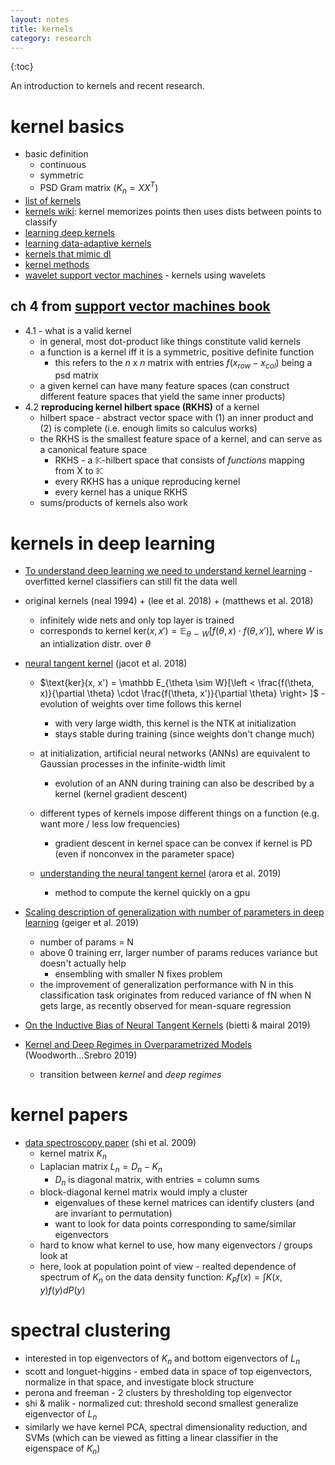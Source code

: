 ```yaml
---
layout: notes
title: kernels
category: research
---
```


{:toc}

An introduction to kernels and recent research.

# kernel basics

- basic definition
  - continuous
  - symmetric
  - PSD Gram matrix ($K_n = XX^T$)
- [list of kernels](http://crsouza.com/2010/03/17/kernel-functions-for-machine-learning-applications/#spline)
- [kernels wiki](https://en.wikipedia.org/wiki/Kernel_method#cite_note-4): kernel memorizes points then uses dists between points to classify
- [learning deep kernels](https://arxiv.org/pdf/1811.08357v1.pdf)
- [learning data-adaptive kernels](https://arxiv.org/abs/1901.07114)
- [kernels that mimic dl](https://cseweb.ucsd.edu/~saul/papers/nips09_kernel.pdf)
- [kernel methods](http://papers.nips.cc/paper/3628-kernel-methods-for-deep-learning.pdfs)
- [wavelet support vector machines](http://citeseerx.ist.psu.edu/viewdoc/download?doi=10.1.1.412.362&rep=rep1&type=pdf) - kernels using wavelets

  

## ch 4 from [support vector machines book](https://link.springer.com/book/10.1007/978-0-387-77242-4)

- 4.1 - what is a valid kernel
  - in general, most dot-product like things constitute valid kernels
  - a function is a kernel iff it is a symmetric, positive definite function
    - this refers to the $n$ x $n$ matrix with entries $f(x_{row}-x_{col})$ being a psd matrix
  - a given kernel can have many feature spaces (can construct different feature spaces that yield the same inner products)
- 4.2 **reproducing kernel hilbert space (RKHS)** of a kernel
  - hilbert space - abstract vector space with (1) an inner product and (2) is complete (i.e. enough limits so calculus works)
  - the RKHS is the smallest feature space of a kernel, and can serve as a canonical feature space
    - RKHS - a $\mathbb K$-hilbert space that consists of *functions* mapping from X to $\mathbb K$
    - every RKHS has a unique reproducing kernel
    - every kernel has a unique RKHS
  - sums/products of kernels also work

# kernels in deep learning

- [To understand deep learning we need to understand kernel learning](https://arxiv.org/abs/1802.01396) - overfitted kernel classifiers can still fit the data well
- original kernels (neal 1994) + (lee et al. 2018) + (matthews et al. 2018)
  - infinitely wide nets and only top layer is trained
  - corresponds to kernel $\text{ker}(x, x') = \mathbb E_{\theta \sim W}[f(\theta, x) \cdot f(\theta, x')]$, where $W$ is an intialization distr. over $\theta$
- [neural tangent kernel](https://arxiv.org/abs/1806.07572) (jacot et al. 2018)
  - $\text{ker}(x, x') = \mathbb E_{\theta \sim W}[\left < \frac{f(\theta, x)}{\partial \theta} \cdot \frac{f(\theta, x')}{\partial \theta} \right> ]$ - evolution of weights over time follows this kernel
    - with very large width, this kernel is the NTK at initialization
    - stays stable during training (since weights don't change much)
  - at initialization, artificial neural networks (ANNs) are equivalent to Gaussian processes in the infinite-width limit
    - evolution of an ANN during training can also be described by a kernel (kernel gradient descent)
  - different types of kernels impose different things on a function (e.g. want more / less low frequencies)
    - gradient descent in kernel space can be convex if kernel is PD (even if nonconvex in the parameter space)
  - [understanding the neural tangent kernel](https://arxiv.org/pdf/1904.11955.pdf) (arora et al. 2019)

    - method to compute the kernel quickly on a gpu
- [Scaling description of generalization with number of parameters in deep learning](https://arxiv.org/abs/1901.01608) (geiger et al. 2019)
  - number of params = N
  - above 0 training err, larger number of params reduces variance but doesn't actually help
    - ensembling with smaller N fixes problem
  - the improvement of generalization performance with N in this classification task originates from reduced variance of fN when N gets large, as recently observed for mean-square regression
- [On the Inductive Bias of Neural Tangent Kernels](https://arxiv.org/abs/1905.12173) (bietti & mairal 2019)
- [Kernel and Deep Regimes in Overparametrized Models](https://arxiv.org/abs/1906.05827) (Woodworth...Srebro 2019)
  
  - transition between *kernel* and *deep regimes*

# kernel papers

- [data spectroscopy paper](https://arxiv.org/pdf/0807.3719) (shi et al. 2009)
  - kernel matrix $K_n$
  - Laplacian matrix $L_n = D_n - K_n$
    - $D_n$ is diagonal matrix, with entries = column sums
  - block-diagonal kernel matrix would imply a cluster
    - eigenvalues of these kernel matrices can identify clusters (and are invariant to permutation)
    - want to look for data points corresponding to same/similar eigenvectors
  - hard to know what kernel to use, how many eigenvectors / groups look at
  - here, look at population point of view - realted dependence of spectrum of $K_n$ on the data density function: $K_Pf(x) = \int K(x, y) f(y) dP(y)$

# spectral clustering

- interested in top eigenvectors of $K_n$ and bottom eigenvectors of $L_n$
- scott and longuet-higgins - embed data in space of top eigenvectors, normalize in that space, and investigate block structure
- perona and freeman - 2 clusters by thresholding top eigenvector
- shi & malik - normalized cut: threshold second smallest generalize eigenvector of $L_n$
- similarly we have kernel PCA, spectral dimensionality reduction, and SVMs (which can be viewed as fitting a linear classifier in the eigenspace of $K_n$)
